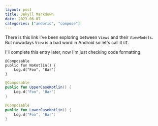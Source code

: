 ```yaml
---
layout: post
title: Jekyll Markdown
date: 2023-06-07
categories: ["andorid", "compose"]
---
```


There is this link I've been exploring between `Views` and their `ViewModels`.
But nowadays `View` is a bad word in Android so let's call it `UI`.

I'll complete this entry later, now I'm just checking code formatting.

```
@Composable
public fun NoKotlin() {
    Log.d("Foo", "Bar")
}
```

```Kotlin
@Composable
public fun UpperCaseKotlin() {
    Log.d("Foo", "Bar")
}
```

```kotlin
@Composable
public fun LowerCaseKotlin() {
    Log.d("Foo", "Bar")
}
```